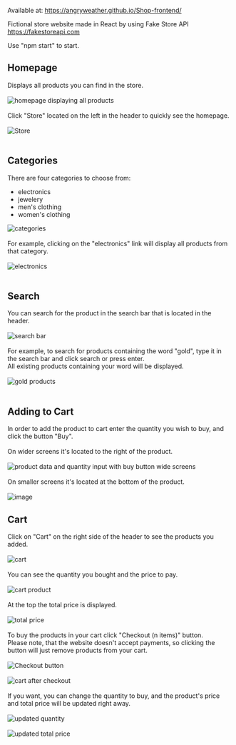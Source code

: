 Available at: https://angryweather.github.io/Shop-frontend/

Fictional store website made in React by using Fake Store API https://fakestoreapi.com

Use "npm start" to start.

## Homepage
Displays all products you can find in the store.</br><br>
![homepage displaying all products](https://user-images.githubusercontent.com/105065960/226217790-c71f3362-9364-4d7f-b8c5-2b62028ff40b.png)<br><br>
Click "Store" located on the left in the header to quickly see the homepage.<br><br>
![Store](https://user-images.githubusercontent.com/105065960/226218671-c6402999-66db-415d-ae9b-a26f87ef5ae7.png)<br><br>

## Categories
There are four categories to choose from:
- electronics
- jewelery
- men's clothing
- women's clothing
 
![categories](https://user-images.githubusercontent.com/105065960/226219083-fe4d4971-4564-45e6-bcab-28b5eb586a43.png)<br><br>
For example, clicking on the "electronics" link will display all products from that category.<br><br>
![electronics](https://user-images.githubusercontent.com/105065960/226219402-88b4a571-86a1-4692-be59-045a7aef2307.png)<br><br>

## Search
You can search for the product in the search bar that is located in the header.<br><br>
![search bar](https://user-images.githubusercontent.com/105065960/226219915-8e73d20b-bf23-403e-b6c4-ef777895e561.png)<br><br>
For example, to search for products containing the word "gold", type it in the search bar and click search or press enter.<br>
All existing products containing your word will be displayed.<br><br>
![gold products](https://user-images.githubusercontent.com/105065960/226220463-2ca25481-505d-40f4-b69d-64845779aabf.png)<br><br>

## Adding to Cart
In order to add the product to cart enter the quantity you wish to buy, and click the button "Buy".<br><br>
On wider screens it's located to the right of the product.<br><br>
![product data and quantity input with buy button wide screens](https://user-images.githubusercontent.com/105065960/226220989-51c91993-52e2-4465-96de-952b82d8cf18.png)<br><br>
On smaller screens it's located at the bottom of the product.<br><br>
![image](https://user-images.githubusercontent.com/105065960/226221880-3eeb0910-cddd-4e6c-82a9-63d4614a7a4e.png)

## Cart
Click on "Cart" on the right side of the header to see the products you added.<br><br>
![cart](https://user-images.githubusercontent.com/105065960/226222044-0003344a-9d44-4441-aaeb-e08eeb9f0e1f.png)<br><br>
You can see the quantity you bought and the price to pay.<br><br>
![cart product](https://user-images.githubusercontent.com/105065960/226222204-6d5f3a72-2b3c-4138-a630-75f8d1e6c389.png)<br><br>
At the top the total price is displayed.<br><br>
![total price](https://user-images.githubusercontent.com/105065960/226222311-f11c9aed-62eb-46d1-942d-365304310fba.png)<br><br>
To buy the products in your cart click "Checkout (n items)" button.<br>
Please note, that the website doesn't accept payments, so clicking the button will just remove products from your cart.<br><br>
![Checkout button](https://user-images.githubusercontent.com/105065960/226222546-112c0a77-6302-4cc7-865d-fd4f17eec3f4.png)<br><br>
![cart after checkout](https://user-images.githubusercontent.com/105065960/226222865-0c98a284-1eee-4a88-afb0-270ec832c05e.png)<br><br>
If you want, you can change the quantity to buy, and the product's price and total price will be updated right away.<br><br>
![updated quantity](https://user-images.githubusercontent.com/105065960/226222779-b2f4b7eb-03d9-4e51-b32e-816deb1d9b71.png)<br><br>
![updated total price](https://user-images.githubusercontent.com/105065960/226222811-33b1af4c-4f8d-40c5-b4d7-c4779bfa6869.png)<br><br>
